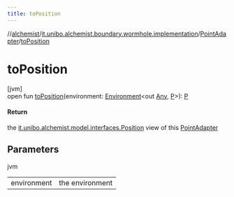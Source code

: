 ```yaml
---
title: toPosition
---
```

//[alchemist](../../../index.html)/[it.unibo.alchemist.boundary.wormhole.implementation](../index.html)/[PointAdapter](index.html)/[toPosition](to-position.html)



# toPosition



[jvm]\
open fun [toPosition](to-position.html)(environment: [Environment](../../it.unibo.alchemist.model.interfaces/-environment/index.html)<out [Any](https://kotlinlang.org/api/latest/jvm/stdlib/kotlin/-any/index.html), [P](../../it.unibo.alchemist.boundary.wormhole.interfaces/-wormhole2-d/index.html)>): [P](../../it.unibo.alchemist.boundary.wormhole.interfaces/-wormhole2-d/index.html)



#### Return



the [it.unibo.alchemist.model.interfaces.Position](../../it.unibo.alchemist.model.interfaces/-position/index.html) view of this [PointAdapter](index.html)



## Parameters


jvm

| | |
|---|---|
| environment | the environment |




